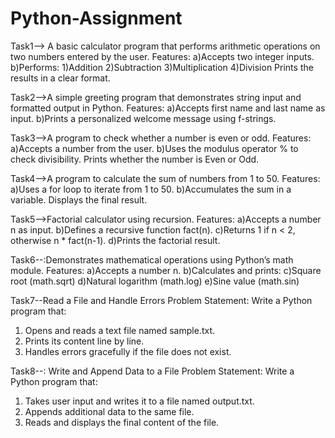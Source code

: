# Python-Assignment
Task1--> A basic calculator program that performs arithmetic operations on two numbers entered by the user. 
Features: 
a)Accepts two integer inputs. 
b)Performs: 1)Addition 2)Subtraction 3)Multiplication 4)Division Prints the results in a clear format.

Task2-->A simple greeting program that demonstrates string input and formatted output in Python. 
Features: 
a)Accepts first name and last name as input. 
b)Prints a personalized welcome message using f-strings.

Task3-->A program to check whether a number is even or odd. 
Features: 
a)Accepts a number from the user.
b)Uses the modulus operator % to check divisibility. 
Prints whether the number is Even or Odd.

Task4-->A program to calculate the sum of numbers from 1 to 50. 
Features: 
a)Uses a for loop to iterate from 1 to 50.
b)Accumulates the sum in a variable. 
Displays the final result.

Task5-->Factorial calculator using recursion. 
Features: 
a)Accepts a number n as input. 
b)Defines a recursive function fact(n). 
c)Returns 1 if n < 2, otherwise n * fact(n-1). 
d)Prints the factorial result.


Task6--:Demonstrates mathematical operations using Python’s math module. Features: 
a)Accepts a number n. 
b)Calculates and prints: 
c)Square root (math.sqrt) 
d)Natural logarithm (math.log) 
e)Sine value (math.sin)

Task7--Read a File and Handle Errors 
Problem Statement:  Write a Python program that:
1.   Opens and reads a text file named sample.txt.
2.   Prints its content line by line.
3.   Handles errors gracefully if the file does not exist.

Task8--: Write and Append Data to a File
Problem Statement: Write a Python program that:
1.   Takes user input and writes it to a file named output.txt.
2.   Appends additional data to the same file.
3.   Reads and displays the final content of the file.

